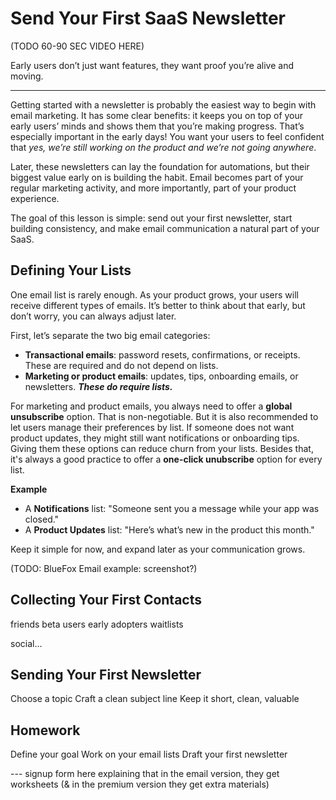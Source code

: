 
# Send Your First SaaS Newsletter

(TODO 60-90 SEC VIDEO HERE)

Early users don’t just want features, they want proof you’re alive and moving.  

---

Getting started with a newsletter is probably the easiest way to begin with email marketing. It has some clear benefits: it keeps you on top of your early users’ minds and shows them that you’re making progress. That’s especially important in the early days! You want your users to feel confident that *yes, we’re still working on the product and we’re not going anywhere*.  

Later, these newsletters can lay the foundation for automations, but their biggest value early on is building the habit. Email becomes part of your regular marketing activity, and more importantly, part of your product experience.  

The goal of this lesson is simple: send out your first newsletter, start building consistency, and make email communication a natural part of your SaaS.  


## Defining Your Lists

One email list is rarely enough. As your product grows, your users will receive different types of emails. It’s better to think about that early, but don’t worry, you can always adjust later.

First, let’s separate the two big email categories:
- **Transactional emails**: password resets, confirmations, or receipts. These are required and do not depend on lists.
- **Marketing or product emails**: updates, tips, onboarding emails, or newsletters. ***These do require lists.***

For marketing and product emails, you always need to offer a **global unsubscribe** option. That is non-negotiable. But it is also recommended to let users manage their preferences by list. If someone does not want product updates, they might still want notifications or onboarding tips. Giving them these options can reduce churn from your lists. Besides that, it's always a good practice to offer a **one-click unubscribe** option for every list.

**Example**  
- A **Notifications** list: "Someone sent you a message while your app was closed."
- A **Product Updates** list: "Here’s what’s new in the product this month."

Keep it simple for now, and expand later as your communication grows.

(TODO: BlueFox Email example: screenshot?)

## Collecting Your First Contacts

friends
beta users
early adopters
waitlists

social...

## Sending Your First Newsletter

Choose a topic
Craft a clean subject line
Keep it short, clean, valuable


## Homework

Define your goal
Work on your email lists
Draft your first newsletter


--- signup form here explaining that in the email version, they get worksheets (& in the premium version they get extra materials)
